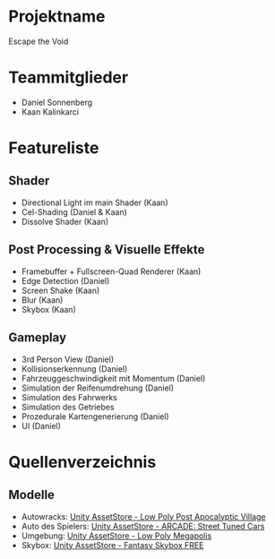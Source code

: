 # Projektname
Escape the Void

# Teammitglieder
- Daniel Sonnenberg
- Kaan Kalinkarci

# Featureliste

## Shader
- Directional Light im main Shader (Kaan)
- Cel-Shading (Daniel & Kaan)
- Dissolve Shader (Kaan)

## Post Processing & Visuelle Effekte
- Framebuffer + Fullscreen-Quad Renderer (Kaan)
- Edge Detection (Daniel) 
- Screen Shake (Kaan)
- Blur (Kaan)
- Skybox (Kaan)

## Gameplay
- 3rd Person View (Daniel)
- Kollisionserkennung (Daniel)
- Fahrzeuggeschwindigkeit mit Momentum (Daniel)
- Simulation der Reifenumdrehung (Daniel)
- Simulation des Fahrwerks
- Simulation des Getriebes
- Prozedurale Kartengenerierung (Daniel)
- UI (Daniel)

# Quellenverzeichnis
## Modelle
- Autowracks: [Unity AssetStore - Low Poly Post Apocalyptic Village](https://assetstore.unity.com/packages/3d/environments/low-poly-post-apocalyptic-village-260914)
- Auto des Spielers: [Unity AssetStore - ARCADE: Street Tuned Cars](https://assetstore.unity.com/packages/3d/vehicles/land/arcade-street-tuned-cars-243353)
- Umgebung: [Unity AssetStore - Low Poly Megapolis](https://assetstore.unity.com/packages/3d/environments/urban/low-poly-megapolis-195499)
- Skybox: [Unity AssetStore - Fantasy Skybox FREE](https://assetstore.unity.com/packages/2d/textures-materials/sky/fantasy-skybox-free-18353)
